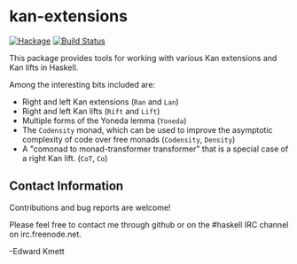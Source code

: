 kan-extensions
==============

[![Hackage](https://img.shields.io/hackage/v/kan-extensions.svg)](https://hackage.haskell.org/package/kan-extensions) [![Build Status](https://secure.travis-ci.org/ekmett/kan-extensions.png?branch=master)](http://travis-ci.org/ekmett/kan-extensions)

This package provides tools for working with various Kan extensions and Kan lifts in Haskell.

Among the interesting bits included are:

* Right and left Kan extensions (`Ran` and `Lan`)
* Right and left Kan lifts (`Rift` and `Lift`)
* Multiple forms of the Yoneda lemma (`Yoneda`)
* The `Codensity` monad, which can be used to improve the asymptotic complexity of code over free monads (`Codensity`, `Density`)
* A "comonad to monad-transformer transformer" that is a special case of a right Kan lift. (`CoT`, `Co`)

Contact Information
-------------------

Contributions and bug reports are welcome!

Please feel free to contact me through github or on the #haskell IRC channel on irc.freenode.net.

-Edward Kmett

